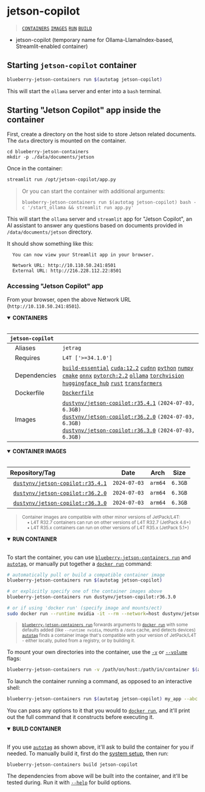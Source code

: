 # jetson-copilot

> [`CONTAINERS`](#user-content-containers) [`IMAGES`](#user-content-images) [`RUN`](#user-content-run) [`BUILD`](#user-content-build)


* jetson-copilot (temporary name for Ollama-LlamaIndex-based, Streamlit-enabled container)

## Starting `jetson-copilot` container

```bash
blueberry-jetson-containers run $(autotag jetson-copilot)
```

This will start the `ollama` server and enter into a `bash` terminal.

## Starting "Jetson Copilot" app inside the container

First, create a directory on the host side to store Jetson related documents. The `data` directory is mounted on the container.

```
cd blueberry-jetson-containers
mkdir -p ./data/documents/jetson
```


Once in the container:

```bash
streamlit run /opt/jetson-copilot/app.py
```

> Or you can start the container with additional arguments:
> ```
> blueberry-jetson-containers run $(autotag jetson-copilot) bash -c '/start_ollama && streamlit run app.py'
> ```

This will start the `ollama` server and `streamlit` app for "Jetson Copilot", an AI assistant to answer any questions based on documents provided in `/data/documents/jetson` directory.

It should show something like this:

```
  You can now view your Streamlit app in your browser.

  Network URL: http://10.110.50.241:8501
  External URL: http://216.228.112.22:8501
```

### Accessing "Jetson Copilot" app 

From your browser, open the above Network URL (`http://10.110.50.241:8501`).

<details open>
<summary><b><a id="containers">CONTAINERS</a></b></summary>
<br>

| **`jetson-copilot`** | |
| :-- | :-- |
| &nbsp;&nbsp;&nbsp;Aliases | `jetrag` |
| &nbsp;&nbsp;&nbsp;Requires | `L4T ['>=34.1.0']` |
| &nbsp;&nbsp;&nbsp;Dependencies | [`build-essential`](/packages/build/build-essential) [`cuda:12.2`](/packages/cuda/cuda) [`cudnn`](/packages/cuda/cudnn) [`python`](/packages/build/python) [`numpy`](/packages/numpy) [`cmake`](/packages/build/cmake/cmake_pip) [`onnx`](/packages/onnx) [`pytorch:2.2`](/packages/pytorch) [`ollama`](/packages/llm/ollama) [`torchvision`](/packages/pytorch/torchvision) [`huggingface_hub`](/packages/llm/huggingface_hub) [`rust`](/packages/build/rust) [`transformers`](/packages/llm/transformers) |
| &nbsp;&nbsp;&nbsp;Dockerfile | [`Dockerfile`](Dockerfile) |
| &nbsp;&nbsp;&nbsp;Images | [`dustynv/jetson-copilot:r35.4.1`](https://hub.docker.com/r/dustynv/jetson-copilot/tags) `(2024-07-03, 6.3GB)`<br>[`dustynv/jetson-copilot:r36.2.0`](https://hub.docker.com/r/dustynv/jetson-copilot/tags) `(2024-07-03, 6.3GB)`<br>[`dustynv/jetson-copilot:r36.3.0`](https://hub.docker.com/r/dustynv/jetson-copilot/tags) `(2024-07-03, 6.3GB)` |

</details>

<details open>
<summary><b><a id="images">CONTAINER IMAGES</a></b></summary>
<br>

| Repository/Tag | Date | Arch | Size |
| :-- | :--: | :--: | :--: |
| &nbsp;&nbsp;[`dustynv/jetson-copilot:r35.4.1`](https://hub.docker.com/r/dustynv/jetson-copilot/tags) | `2024-07-03` | `arm64` | `6.3GB` |
| &nbsp;&nbsp;[`dustynv/jetson-copilot:r36.2.0`](https://hub.docker.com/r/dustynv/jetson-copilot/tags) | `2024-07-03` | `arm64` | `6.3GB` |
| &nbsp;&nbsp;[`dustynv/jetson-copilot:r36.3.0`](https://hub.docker.com/r/dustynv/jetson-copilot/tags) | `2024-07-03` | `arm64` | `6.3GB` |

> <sub>Container images are compatible with other minor versions of JetPack/L4T:</sub><br>
> <sub>&nbsp;&nbsp;&nbsp;&nbsp;• L4T R32.7 containers can run on other versions of L4T R32.7 (JetPack 4.6+)</sub><br>
> <sub>&nbsp;&nbsp;&nbsp;&nbsp;• L4T R35.x containers can run on other versions of L4T R35.x (JetPack 5.1+)</sub><br>
</details>

<details open>
<summary><b><a id="run">RUN CONTAINER</a></b></summary>
<br>

To start the container, you can use [`blueberry-jetson-containers run`](/docs/run.md) and [`autotag`](/docs/run.md#autotag), or manually put together a [`docker run`](https://docs.docker.com/engine/reference/commandline/run/) command:
```bash
# automatically pull or build a compatible container image
blueberry-jetson-containers run $(autotag jetson-copilot)

# or explicitly specify one of the container images above
blueberry-jetson-containers run dustynv/jetson-copilot:r36.3.0

# or if using 'docker run' (specify image and mounts/ect)
sudo docker run --runtime nvidia -it --rm --network=host dustynv/jetson-copilot:r36.3.0
```
> <sup>[`blueberry-jetson-containers run`](/docs/run.md) forwards arguments to [`docker run`](https://docs.docker.com/engine/reference/commandline/run/) with some defaults added (like `--runtime nvidia`, mounts a `/data` cache, and detects devices)</sup><br>
> <sup>[`autotag`](/docs/run.md#autotag) finds a container image that's compatible with your version of JetPack/L4T - either locally, pulled from a registry, or by building it.</sup>

To mount your own directories into the container, use the [`-v`](https://docs.docker.com/engine/reference/commandline/run/#volume) or [`--volume`](https://docs.docker.com/engine/reference/commandline/run/#volume) flags:
```bash
blueberry-jetson-containers run -v /path/on/host:/path/in/container $(autotag jetson-copilot)
```
To launch the container running a command, as opposed to an interactive shell:
```bash
blueberry-jetson-containers run $(autotag jetson-copilot) my_app --abc xyz
```
You can pass any options to it that you would to [`docker run`](https://docs.docker.com/engine/reference/commandline/run/), and it'll print out the full command that it constructs before executing it.
</details>
<details open>
<summary><b><a id="build">BUILD CONTAINER</b></summary>
<br>

If you use [`autotag`](/docs/run.md#autotag) as shown above, it'll ask to build the container for you if needed.  To manually build it, first do the [system setup](/docs/setup.md), then run:
```bash
blueberry-jetson-containers build jetson-copilot
```
The dependencies from above will be built into the container, and it'll be tested during.  Run it with [`--help`](/blueberry_jetson_containers/build.py) for build options.
</details>
